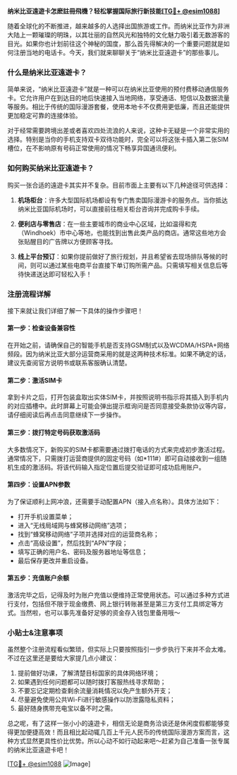 **纳米比亚遠遊卡怎麽註冊飛機？轻松掌握国际旅行新技能[[TG💪+ @esim1088](https://t.me/s/esim1088)]**

随着全球化的不断推进，越来越多的人选择出国旅游或工作。而纳米比亚作为非洲大陆上一颗璀璨的明珠，以其壮丽的自然风光和独特的文化魅力吸引着无数游客的目光。如果你也计划前往这个神秘的国度，那么首先得解决的一个重要问题就是如何注册当地的电话卡。今天，我们就来聊聊关于“纳米比亚遠遊卡”的那些事儿。

### 什么是纳米比亚遠遊卡？

简单来说，“纳米比亚遠遊卡”就是一种可以在纳米比亚使用的预付费移动通信服务卡。它允许用户在到达目的地后快速接入当地网络，享受通话、短信以及数据流量等服务。相比于传统的国际漫游套餐，使用本地卡不仅费用更低廉，而且还能提供更加稳定可靠的连接体验。

对于经常需要跨境出差或者喜欢四处流浪的人来说，这种卡无疑是一个非常实用的选择。特别是当你的手机支持双卡双待功能时，完全可以将这张卡插入第二张SIM槽位，在不影响原有号码正常使用的情况下畅享异国通讯便利。

### 如何购买纳米比亚遠遊卡？

购买一张合适的遠遊卡其实并不复杂。目前市面上主要有以下几种途径可供选择：

1. **机场柜台**：许多大型国际机场都设有专门售卖国际漫游卡的服务点。当你抵达纳米比亚国际机场时，可以直接前往相关柜台咨询并完成购卡手续。
   
2. **便利店与零售店**：在一些主要城市的商业中心区域，比如温得和克（Windhoek）市中心等地，也能找到出售此类产品的商店。通常这些地方会张贴醒目的广告牌以方便顾客寻找。

3. **线上平台预订**：如果你提前做好了旅行规划，并且希望省去现场排队等候的时间，则可以通过某些电商平台直接下单订购所需产品。只需填写相关信息后等待快递送达即可轻松入手！

### 注册流程详解

接下来就让我们详细了解一下具体的操作步骤吧！

#### 第一步：检查设备兼容性
在开始之前，请确保自己的智能手机是否支持GSM制式以及WCDMA/HSPA+网络频段。因为纳米比亚大部分运营商采用的就是这两种技术标准。如果不确定的话，建议先查阅官方说明书或联系客服确认清楚。

#### 第二步：激活SIM卡
拿到卡片之后，打开包装盒取出实体SIM卡，并按照说明书指示将其插入到手机内的对应插槽中。此时屏幕上可能会弹出提示框询问是否同意接受条款协议等内容，请仔细阅读后再点击同意继续下一步操作。

#### 第三步：拨打特定号码获取激活码
大多数情况下，新购买的SIM卡都需要通过拨打电话的方式来完成初步激活过程。通常情况下，只需拨打运营商提供的固定号码（如*111#）即可自动接收到一组随机生成的激活码。将该代码输入指定位置后提交验证即可成功启用账户。

#### 第四步：设置APN参数
为了保证顺利上网冲浪，还需要手动配置APN（接入点名称）。具体方法如下：
- 打开手机设置菜单；
- 进入“无线局域网与蜂窝移动网络”选项；
- 找到“蜂窝移动网络”子项并选择对应的运营商名称；
- 点击“高级设置”，然后找到“APN”字段；
- 填写正确的用户名、密码及服务器地址等信息；
- 最后保存更改并重启设备。

#### 第五步：充值账户余额
激活完毕之后，记得及时为账户充值以便维持正常使用状态。可以通过多种方式进行支付，包括但不限于现金缴费、网上银行转账甚至是第三方支付工具绑定等方式。当然啦，也可以事先准备好足够的资金存入钱包里备用哦～

### 小贴士&注意事项

虽然整个注册流程看似繁琐，但实际上只要按照指引一步步执行下来并不会太难。不过在这里还是要给大家提几点小建议：

1. 提前做好功课，了解清楚目标国家的具体网络环境；
2. 如果遇到任何问题都可以随时拨打客服热线寻求帮助；
3. 不要忘记定期检查剩余流量消耗情况以免产生额外开支；
4. 尽量避免使用公共Wi-Fi进行敏感操作以防泄露隐私资料；
5. 最好随身携带充电宝以备不时之需。

总之呢，有了这样一张小小的遠遊卡，相信无论是商务洽谈还是休闲度假都能够变得更加便捷高效！而且相比起动辄几百上千元人民币的传统国际漫游方案而言，这种方式显然更具性价比优势。所以心动不如行动起来吧～赶紧为自己准备一张专属的纳米比亚遠遊卡吧！

[[TG💪+ @esim1088](https://t.me/s/esim1088) ![Image](https://i.postimg.cc/4NQfJmqS/Snipaste-2025-05-13-00-14-12.png)]